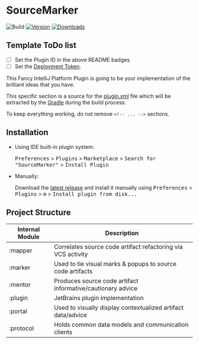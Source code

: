 # SourceMarker

![Build](https://github.com/sourceplusplus/SourceMarker-Plugin/workflows/Build/badge.svg)
[![Version](https://img.shields.io/jetbrains/plugin/v/PLUGIN_ID.svg)](https://plugins.jetbrains.com/plugin/PLUGIN_ID)
[![Downloads](https://img.shields.io/jetbrains/plugin/d/PLUGIN_ID.svg)](https://plugins.jetbrains.com/plugin/PLUGIN_ID)

## Template ToDo list
- [ ] Set the Plugin ID in the above README badges.
- [ ] Set the [Deployment Token](https://plugins.jetbrains.com/docs/marketplace/plugin-upload.html).

<!-- Plugin description -->
This Fancy IntelliJ Platform Plugin is going to be your implementation of the brilliant ideas that you have.

This specific section is a source for the [plugin.xml](/plugin/src/main/resources/META-INF/plugin.xml) file which will be
extracted by the [Gradle](/build.gradle.kts) during the build process.

To keep everything working, do not remove `<!-- ... -->` sections. 
<!-- Plugin description end -->

## Installation

- Using IDE built-in plugin system:
  
  <kbd>Preferences</kbd> > <kbd>Plugins</kbd> > <kbd>Marketplace</kbd> > <kbd>Search for "SourceMarker"</kbd> >
  <kbd>Install Plugin</kbd>
  
- Manually:

  Download the [latest release](https://github.com/sourceplusplus/SourceMarker-Plugin/releases/latest) and install it manually using
  <kbd>Preferences</kbd> > <kbd>Plugins</kbd> > <kbd>⚙️</kbd> > <kbd>Install plugin from disk...</kbd>

## Project Structure

| Internal Module               | Description                                                   |
| ----------------------------- | ------------------------------------------------------------- |
| :mapper                       | Correlates source code artifact refactoring via VCS activity  |
| :marker                       | Used to tie visual marks & popups to source code artifacts    |
| :mentor                       | Produces source code artifact informative/cautionary advice   |
| :plugin                       | JetBrains plugin implementation                               |
| :portal                       | Used to visually display contextualized artifact data/advice  |
| :protocol                     | Holds common data models and communication clients            |
